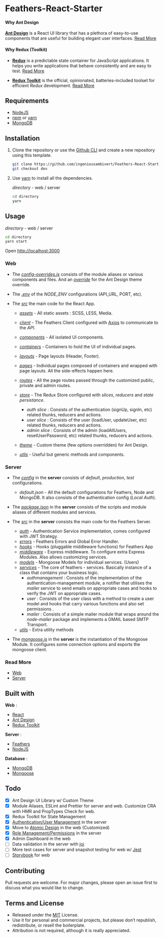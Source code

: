 # Feathers-React-Starter

#### Why Ant Design

 [**Ant Design**](https://ant.design) is a React UI library that has a plethora of easy-to-use components that are useful for building elegant user interfaces. [Read More](https://hackernoon.com/interesting-javascript-libraries-born-in-china-d50d1bb81355)

#### Why Redux (Toolkit)

- [**Redux**](https://redux.js.org/) is a predictable state container for JavaScript applications. It helps you write applications that behave consistently and are easy to test. [Read More](https://blog.logrocket.com/why-use-redux-reasons-with-clear-examples-d21bffd5835/)
  
- [**Redux Toolkit**](https://redux-toolkit.js.org/)  is the official, opinionated, batteries-included toolset for efficient *Redux* development. [Read More](https://medium.com/the-andela-way/why-you-should-use-redux-toolkit-2b73a8e2f75a)

## Requirements

- [NodeJS](https://nodejs.org)
- [npm](https://npmjs.com) or [yarn](https://yarnpkg.com)
- [MongoDB](https://www.mongodb.com)

## Installation

1. Clone the repository or use the [Github CLI](https://cli.github.com/) and create a new repository using this template.

    ```bash
    git clone https://github.com/ingeniousambivert/Feathers-React-Starter.git
    git checkout dev 
    ```

2. Use [yarn](https://yarnpkg.com/) to install all the dependencies.

    *directory* - web / server  

    ```bash
    cd directory
    yarn
    ```

## Usage

*directory* - web / server

```bash
cd directory
yarn start
```

Open <http://localhost:3000>

### Web

- The [*config-overrides.js*](https://github.com/ingeniousambivert/Feathers-React-Starter/blob/antd-dev/web/config-overrides.js) consists of the module aliases or various components and files. And an [*override*](https://github.com/ingeniousambivert/Feathers-React-Starter/blob/antd-dev/web/config-overrides.js) for the Ant Design theme override.

- The [*.env*](https://github.com/ingeniousambivert/Feathers-React-Starter/tree/antd-dev/web/.env) of the *NODE_ENV* configurations (API_URL, PORT, etc).

- The [*src*](https://github.com/ingeniousambivert/Feathers-React-Starter/tree/antd-dev/web/src) the main code for the React App.
  - [*assets*](https://github.com/ingeniousambivert/Feathers-React-Starter/tree/antd-dev/web/src/assets) - All static assets : SCSS, LESS, Media.
  - [*client*](https://github.com/ingeniousambivert/Feathers-React-Starter/tree/antd-dev/web/src/client) - The Feathers Client configured with [Axios](https://github.com/axios/axios) to communicate to the *API*.
  - [*components*](https://github.com/ingeniousambivert/Feathers-React-Starter/tree/antd-dev/web/src/components) - All isolated UI components.
  - [*containers*](https://github.com/ingeniousambivert/Feathers-React-Starter/tree/antd-dev/web/src/containers) - Containers to hold the UI of individual pages.
  - [*layouts*](https://github.com/ingeniousambivert/Feathers-React-Starter/tree/antd-dev/web/src/layouts) - Page layouts (Header, Footer).
  - [*pages*](https://github.com/ingeniousambivert/Feathers-React-Starter/tree/antd-dev/web/src/pages) - Individual pages composed of containers and wrapped with page layouts. All the side-effects happen here.
  - [*routes*](https://github.com/ingeniousambivert/Feathers-React-Starter/tree/antd-dev/web/src/routes) - All the page routes passed through the customized public, private and admin routes.
  - [*store*](https://github.com/ingeniousambivert/Feathers-React-Starter/tree/antd-dev/web/src/store) - The Redux Store configured with *slices*, *reducers* and *state persistance*.
    - *auth slice* : Consists of the authentication (signUp, signIn, etc) related thunks, reducers and actions.
    - *user slice* : Consists of the user (loadUser, updateUser, etc) related thunks, reducers and actions.
    - *admin slice* : Consists of the admin (loadAllUsers, resetUserPassword, etc) related thunks, reducers and actions.
  - [*theme*](https://github.com/ingeniousambivert/Feathers-React-Starter/tree/antd-dev/web/src/theme) - Custom theme (few options overridden) for Ant Design.

  - [*utils*](https://github.com/ingeniousambivert/Feathers-React-Starter/tree/antd-dev/web/src/utils) - Useful but generic methods and components.

### Server

- The [*config*](https://github.com/ingeniousambivert/Feathers-React-Starter/tree/antd-dev/server/config) in the **server** consists of *default*, *production*, *test* configurations.
  - *default.json* - All the default configurations for Feathers, Node and MongoDB. It also consists of the authentication config (*Local Auth*).
  
- The [*package.json*](https://github.com/ingeniousambivert/Feathers-React-Starter/tree/antd-dev/server/package.json) in the **server** consists of the scripts and module aliases of different modules and services.

- The [*src*](https://github.com/ingeniousambivert/Feathers-React-Starter/tree/antd-dev/server/src) in the **server** consists the main code for the Feathers Server.
  - [*auth*](https://github.com/ingeniousambivert/Feathers-React-Starter/tree/antd-dev/server/src/auth) - Authentication Service implementation, comes configured with JWT Strategy.
  - [*errors*](https://github.com/ingeniousambivert/Feathers-React-Starter/tree/antd-dev/server/src/errors) - Feathers Errors and Global Error Handler.
  - [*hooks*](https://github.com/ingeniousambivert/Feathers-React-Starter/tree/antd-dev/server/src/hooks) - Hooks (pluggable middleware functions) for Feathers App
  - [*middleware*](https://github.com/ingeniousambivert/Feathers-React-Starter/tree/antd-dev/server/src/middleware) - Express middleware. To configure extra Express Modules. Also allows customizing services.
  - [*models*](https://github.com/ingeniousambivert/Feathers-React-Starter/tree/antd-dev/server/src/models) - Mongoose Models for individual services. (Users)
  - [*services*](https://github.com/ingeniousambivert/Feathers-React-Starter/tree/antd-dev/server/src/services) - The core of feathers - services. Basically instance of a class that contains your business logic.
    - *authmanagement* : Consists of the implementation of the authentication-management module, a notifier that utilises the *mailer* service to send emails on appropriate cases and hooks to verify the JWT on appropriate cases.
    - *user* : Consists of the user class with a method to create a user model and hooks that carry various functions and also set permissions .
    - *mailer* : Consists of a simple mailer module that wraps around the *node-mailer* package and implements a GMAIL based SMTP Transport.
  - [*utils*](https://github.com/ingeniousambivert/Feathers-React-Starter/tree/antd-dev/server/src/utils) - Extra utility methods
  
- The [*mongoose.js*](https://github.com/ingeniousambivert/Feathers-React-Starter/tree/antd-dev/server/mongoose.js) in the **server** is the instantiation of the Mongoose Module. It configures some connection options and exports the mongoose client.

### Read More

- [Web](https://github.com/ingeniousambivert/Feathers-React-Starter/tree/antd-dev/web)
- [Server](https://github.com/ingeniousambivert/Feathers-React-Starter/tree/antd-dev/server)

## Built with

**Web** :

- [React](https://www.reactjs.org)
- [Ant Design](https://ant.design)
- [Redux Toolkit](https://redux-toolkit.js.org/)

**Server** :

- [Feathers](https://docs.feathersjs.com)
- [NodeJS](https://nodejs.org)

**Database** :

- [MongoDB](https://www.mongodb.com)
- [Mongoose](https://mongoosejs.com/)

## Todo

- [x] Ant Design UI Library w/ Custom Theme
- [x] Module Aliases, ESLint and Prettier for server and web. Customize CRA with HMR and PropTypes Check for web.
- [x] Redux Toolkit for State Management
- [x] [Authentication/User Management](https://github.com/feathersjs-ecosystem/feathers-authentication-management/blob/master/docs.md) in the server
- [x] Move to [Atomic Design](https://bradfrost.com/blog/post/atomic-web-design/) in the web (Customized)
- [x] [Role Management/Permissions](https://github.com/feathersjs-ecosystem/feathers-permissions) in the server
- [x] Admin Dashboard in the web
- [ ] Data validation in the server with [joi](https://joi.dev/api/)
- [ ] More test cases for server and snapshot testing for web w/ [Jest](https://jestjs.io/)
- [ ] [Storybook](https://storybook.js.org/) for web

## Contributing

Pull requests are welcome. For major changes, please open an issue first to discuss what you would like to change.

## Terms and License

- Released under the [MIT](https://choosealicense.com/licenses/mit/) License.
- Use it for personal and commercial projects, but please don’t republish, redistribute, or resell the boilerplate.
- Attribution is not required, although it is really appreciated.
